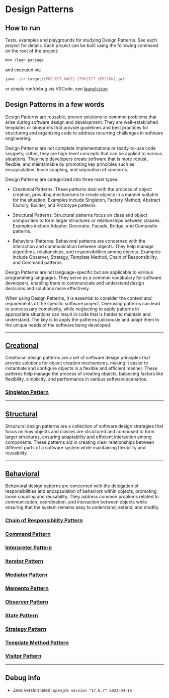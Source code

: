 # Design Patterns

## How to run

Tests, examples and playgrounds for studying Design Patterns. See each project for details. Each project can be built using the following command on the root of the project:

```sh
mvn clean package
```

and executed via

```sh
java -jar target/[PROJECT_NAME]-[PROJECT_VERSION].jar 
```

or simply run/debug via VSCode, see [launch.json](./.vscode/launch.json)

## Design Patterns in a few words

Design Patterns are reusable, proven solutions to common problems that arise during software design and development. They are well-established templates or blueprints that provide guidelines and best practices for structuring and organizing code to address recurring challenges in software engineering.

Design Patterns are not complete implementations or ready-to-use code snippets; rather, they are high-level concepts that can be applied to various situations. They help developers create software that is more robust, flexible, and maintainable by promoting key principles such as encapsulation, loose coupling, and separation of concerns.

Design Patterns are categorized into three main types:

- Creational Patterns: These patterns deal with the process of object creation, providing mechanisms to create objects in a manner suitable for the situation. Examples include Singleton, Factory Method, Abstract Factory, Builder, and Prototype patterns.

- Structural Patterns: Structural patterns focus on class and object composition to form larger structures or relationships between classes. Examples include Adapter, Decorator, Facade, Bridge, and Composite patterns.

- Behavioral Patterns: Behavioral patterns are concerned with the interaction and communication between objects. They help manage algorithms, relationships, and responsibilities among objects. Examples include Observer, Strategy, Template Method, Chain of Responsibility, and Command patterns.

Design Patterns are not language-specific but are applicable to various programming languages. They serve as a common vocabulary for software developers, enabling them to communicate and understand design decisions and solutions more effectively.

When using Design Patterns, it is essential to consider the context and requirements of the specific software project. Overusing patterns can lead to unnecessary complexity, while neglecting to apply patterns in appropriate situations can result in code that is harder to maintain and understand. The key is to apply the patterns judiciously and adapt them to the unique needs of the software being developed.

---

## [Creational](./creational)

Creational design patterns are a set of software design principles that provide solutions for object creation mechanisms, making it easier to instantiate and configure objects in a flexible and efficient manner. These patterns help manage the process of creating objects, balancing factors like flexibility, simplicity, and performance in various software scenarios.

### [Singleton Pattern](./creational/singletonPattern/)

---

## [Structural](./structural)

Structural design patterns are a collection of software design strategies that focus on how objects and classes are structured and composed to form larger structures, ensuring adaptability and efficient interaction among components. These patterns aid in creating clear relationships between different parts of a software system while maintaining flexibility and reusability.

---

## [Behavioral](./behavioral)

Behavioral design patterns are concerned with the delegation of responsibilities and encapsulation of behaviors within objects, promoting loose coupling and reusability. They address common problems related to communication, coordination, and interaction between objects while ensuring that the system remains easy to understand, extend, and modify.

### [Chain of Responsibility Pattern](./behavioral/chainOfResponsibilityPattern/)

### [Command Pattern](./behavioral/commandPattern/)

### [Interpreter Pattern](./behavioral/interpreterPattern/)

### [Iterator Pattern](./behavioral/iteratorPattern/)

### [Mediator Pattern](./behavioral/mediatorPattern/)

### [Memento Pattern](./behavioral/mementoPattern/)

### [Observer Pattern](./behavioral/observerPattern/)

### [State Pattern](./behavioral/statePattern/)

### [Strategy Pattern](./behavioral/strategyPattern/)

### [Template Method Pattern](./behavioral/templateMethodPattern/)

### [Visitor Pattern](./behavioral/visitorPattern/)

---

## Debug info

- Java version used: `openjdk version "17.0.7" 2023-04-18`
